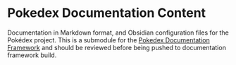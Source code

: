 # Pokedex Documentation Content
Documentation in Markdown format, and Obsidian configuration files for the Pokédex project.  This is a submodule for the [Pokedex Documentation Framework](https://github.com/Kanto-Pharmaceuticals/pokedex-documentation-framework) and should be reviewed before being pushed to documentation framework build.